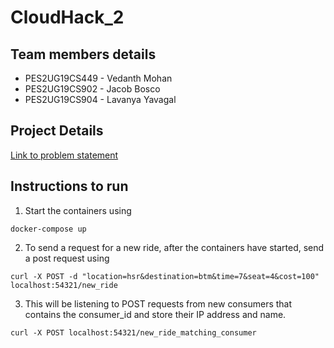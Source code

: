 # CloudHack_2

## Team members details
- PES2UG19CS449 - Vedanth Mohan
- PES2UG19CS902 - Jacob Bosco
- PES2UG19CS904 - Lavanya Yavagal

## Project Details
[Link to problem statement](https://github.com/Teaching-Assistants-of-Cloud-Computing/CloudHack/tree/master/Problem%20Statement%202)

## Instructions to run
1. Start the containers using 
```
docker-compose up
````
2. To send a request for a new ride, after the containers have started, send a post request using
```
curl -X POST -d "location=hsr&destination=btm&time=7&seat=4&cost=100" localhost:54321/new_ride
```
3. This will be listening to POST requests from new consumers that contains the consumer_id and store their IP address and name.
```
curl -X POST localhost:54321/new_ride_matching_consumer
```
